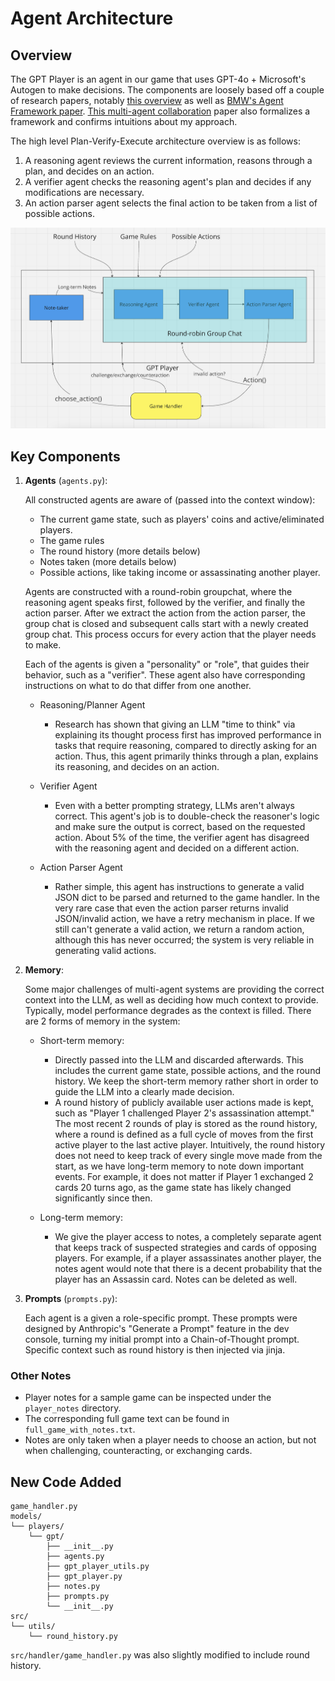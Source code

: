 # Agent Architecture


## Overview

The GPT Player is an agent in our game that uses GPT-4o + Microsoft's Autogen to make decisions. The components are loosely based off a couple of research papers, notably [this overview](https://arxiv.org/pdf/2402.03578) as well as [BMW's Agent Framework paper](https://arxiv.org/pdf/2406.20041). [This multi-agent collaboration](https://arxiv.org/pdf/2306.03314) paper also formalizes a framework and confirms intuitions about my approach.

The high level Plan-Verify-Execute architecture overview is as follows:

1) A reasoning agent reviews the current information, reasons through a plan, and decides on an action.
2) A verifier agent checks the reasoning agent's plan and decides if any modifications are necessary.
3) An action parser agent selects the final action to be taken from a list of possible actions.

![Agent Architecture](/assets/architecture.png)

## Key Components

1. **Agents** (`agents.py`):

    All constructed agents are aware of (passed into the context window):
    - The current game state, such as players' coins and active/eliminated players.
    - The game rules
    - The round history (more details below)
    - Notes taken (more details below)
    - Possible actions, like taking income or assassinating another player.

    Agents are constructed with a round-robin groupchat, where the reasoning agent speaks first, followed by the verifier, and finally the action parser. After we extract the action from the action parser, the group chat is closed and subsequent calls start with a newly created group chat. This process occurs for every action that the player needs to make.

    Each of the agents is given a "personality" or "role", that guides their behavior, such as a "verifier". These agent also have corresponding instructions on what to do that differ from one another.

    - Reasoning/Planner Agent
        - Research has shown that giving an LLM "time to think" via explaining its thought process first has improved performance in tasks that require reasoning, compared to directly asking for an action. Thus, this agent primarily thinks through a plan, explains its reasoning, and decides on an action.

    - Verifier Agent
        - Even with a better prompting strategy, LLMs aren't always correct. This agent's job is to double-check the reasoner's logic and make sure the output is correct, based on the requested action. About 5% of the time, the verifier agent has disagreed with the reasoning agent and decided on a different action.

    - Action Parser Agent
        - Rather simple, this agent has instructions to generate a valid JSON dict to be parsed and returned to the game handler. In the very rare case that even the action parser returns invalid JSON/invalid action, we have a retry mechanism in place. If we still can't generate a valid action, we return a random action, although this has never occurred; the system is very reliable in generating valid actions.

2. **Memory**:

    Some major challenges of multi-agent systems are providing the correct context into the LLM, as well as deciding how much context to provide. Typically, model performance degrades as the context is filled. There are 2 forms of memory in the system:

    - Short-term memory:
        - Directly passed into the LLM and discarded afterwards. This includes the current game state, possible actions, and the round history. We keep the short-term memory rather short in order to guide the LLM into a clearly made decision.
        - A round history of publicly available user actions made is kept, such as "Player 1 challenged Player 2's assassination attempt." The most recent 2 rounds of play is stored as the round history, where a round is defined as a full cycle of moves from the first active player to the last active player. Intuitively, the round history does not need to keep track of every single move made from the start, as we have long-term memory to note down important events. For example, it does not matter if Player 1 exchanged 2 cards 20 turns ago, as the game state has likely changed significantly since then.

    - Long-term memory:
        - We give the player access to notes, a completely separate agent that keeps track of suspected strategies and cards of opposing players. For example, if a player assassinates another player, the notes agent would note that there is a decent probability that the player has an Assassin card. Notes can be deleted as well.

3. **Prompts** (`prompts.py`):

    Each agent is a given a role-specific prompt. These prompts were designed by Anthropic's "Generate a Prompt" feature in the dev console, turning my initial prompt into a Chain-of-Thought prompt. Specific context such as round history is then injected via jinja.

### Other Notes
- Player notes for a sample game can be inspected under the `player_notes` directory.
- The corresponding full game text can be found in `full_game_with_notes.txt`.
- Notes are only taken when a player needs to choose an action, but not when challenging, counteracting, or exchanging cards.


## New Code Added

```
game_handler.py
models/
└── players/
    └── gpt/
        ├── __init__.py
        ├── agents.py
        ├── gpt_player_utils.py
        ├── gpt_player.py
        ├── notes.py
        ├── prompts.py
        └── __init__.py
src/
└── utils/
    └── round_history.py
```

`src/handler/game_handler.py` was also slightly modified to include round history.
